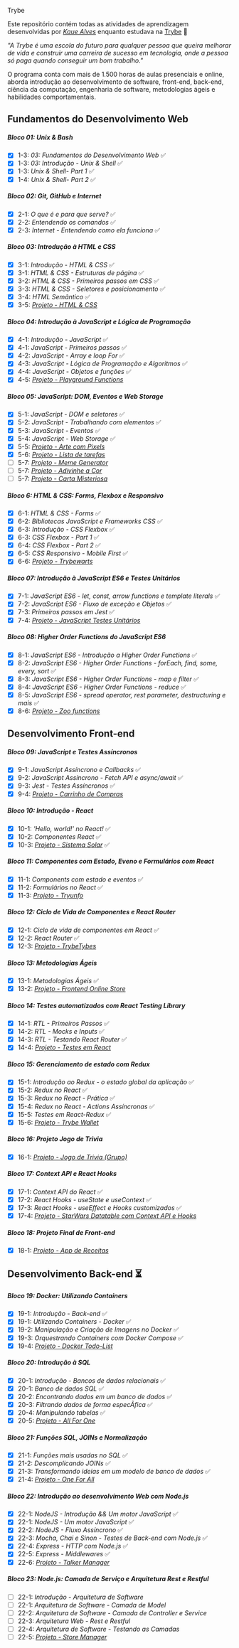 Trybe

Este repositório contém todas as atividades de aprendizagem desenvolvidas por _[Kaue Alves](https://www.linkedin.com/in/kaue-alvess/)_ enquanto estudava na [Trybe](https://www.betrybe.com/) :rocket:

_"A Trybe é uma escola do futuro para qualquer pessoa que queira melhorar de vida e construir uma carreira de sucesso em tecnologia, onde a pessoa só paga quando conseguir um bom trabalho."_

O programa conta com mais de 1.500 horas de aulas presenciais e online, aborda introdução ao desenvolvimento de software, front-end, back-end, ciência da computação, engenharia de software, metodologias ágeis e habilidades comportamentais.

## Fundamentos do Desenvolvimento Web

##### Bloco 01: Unix & Bash

- [x] 1-3: _03: Fundamentos do Desenvolvimento Web_ :white_check_mark:
- [x] 1-3: _03: Introdução - Unix & Shell_ :white_check_mark:
- [x] 1-3: _Unix & Shell- Part 1_ :white_check_mark:
- [x] 1-4: _Unix & Shell- Part 2_ :white_check_mark:

##### Bloco 02: Git, GitHub e Internet

- [x] 2-1: _O que é e para que serve?_ :white_check_mark:
- [x] 2-2: _Entendendo os comandos_ :white_check_mark:
- [x] 2-3: _Internet - Entendendo como ela funciona_ :white_check_mark:

##### Bloco 03: Introdução à HTML e CSS

- [x] 3-1: _Introdução - HTML & CSS_ :white_check_mark:
- [x] 3-1: _HTML & CSS - Estruturas de página_ :white_check_mark:
- [x] 3-2: _HTML & CSS - Primeiros passos em CSS_ :white_check_mark:
- [x] 3-3: _HTML & CSS - Seletores e posicionamento_ :white_check_mark:
- [x] 3-4: _HTML Semãntico_ :white_check_mark:
- [x] 3-5: _[Projeto - HTML & CSS](100%)_

##### Bloco 04: Introdução à JavaScript e Lógica de Programação

- [x] 4-1: _Introdução - JavaScript_ :white_check_mark:
- [x] 4-1: _JavaScript - Primeiros passos_ :white_check_mark:
- [x] 4-2: _JavaScript - Array e loop For_ :white_check_mark:
- [x] 4-3: _JavaScript - Lógica de Programação e Algoritmos_ :white_check_mark:
- [x] 4-4: _JavaScript - Objetos e funções_ :white_check_mark:
- [x] 4-5: _[Projeto - Playground Functions](100%)_

##### Bloco 05: JavaScript: DOM, Eventos e Web Storage

- [x] 5-1: _JavaScript - DOM e seletores_ :white_check_mark:
- [x] 5-2: _JavaScript - Trabalhando com elementos_ :white_check_mark:
- [x] 5-3: _JavaScript - Eventos_ :white_check_mark:
- [x] 5-4: _JavaScript - Web Storage_ :white_check_mark:
- [x] 5-5: _[Projeto - Arte com Pixels](100%)_
- [x] 5-6: _[Projeto - Lista de tarefas](100%)_
- [ ] 5-7: _[Projeto - Meme Generator]()_
- [ ] 5-7: _[Projeto - Adivinhe a Cor]()_
- [ ] 5-7: _[Projeto - Carta Misteriosa]()_

##### Bloco 6: HTML & CSS: Forms, Flexbox e Responsivo

- [x] 6-1: _HTML & CSS - Forms_ :white_check_mark:
- [x] 6-2: _Bibliotecas JavaScript e Frameworks CSS_ :white_check_mark:
- [x] 6-3: _Introdução - CSS Flexbox_ :white_check_mark:
- [x] 6-3: _CSS Flexbox - Part 1_ :white_check_mark:
- [x] 6-4: _CSS Flexbox - Part 2_ :white_check_mark:
- [x] 6-5: _CSS Responsivo - Mobile First_ :white_check_mark:
- [x] 6-6: _[Projeto - Trybewarts](100%)_

##### Bloco 07: Introdução à JavaScript ES6 e Testes Unitários

- [x] 7-1: _JavaScript ES6 - let, const, arrow functions e template literals_ :white_check_mark:
- [x] 7-2: _JavaScript ES6 - Fluxo de exceção e Objetos_ :white_check_mark:
- [x] 7-3: _Primeiros passos em Jest_ :white_check_mark:
- [x] 7-4: _[Projeto - JavaScript Testes Unitários](90%)_

##### Bloco 08: Higher Order Functions do JavaScript ES6

- [x] 8-1: _JavaScript ES6 - Introdução a Higher Order Functions_ :white_check_mark:
- [x] 8-2: _JavaScript ES6 - Higher Order Functions - forEach, find, some, every, sort_ :white_check_mark:
- [x] 8-3: _JavaScript ES6 - Higher Order Functions - map e filter_ :white_check_mark:
- [x] 8-4: _JavaScript ES6 - Higher Order Functions - reduce_ :white_check_mark:
- [x] 8-5: _JavaScript ES6 - spread operator, rest parameter, destructuring e mais_ :white_check_mark:
- [x] 8-6: _[Projeto - Zoo functions](80%)_

## Desenvolvimento Front-end

##### Bloco 09: JavaScript e Testes Assíncronos

- [x] 9-1: _JavaScript Assíncrono e Callbacks_ :white_check_mark:
- [x] 9-2: _JavaScript Assíncrono - Fetch API e async/await_ :white_check_mark:
- [x] 9-3: _Jest - Testes Assíncronos_ :white_check_mark:
- [x] 9-4: _[Projeto - Carrinho de Compras](100%)_

##### Bloco 10: Introdução - React

- [x] 10-1: _'Hello, world!' no React!_ :white_check_mark:
- [x] 10-2: _Componentes React_ :white_check_mark:
- [x] 10-3: _[Projeto - Sistema Solar](100%)_ :white_check_mark:

##### Bloco 11: Componentes com Estado, Eveno e Formulários com React

- [x] 11-1: _Components com estado e eventos_ :white_check_mark:
- [x] 11-2: _Formulários no React_ :white_check_mark:
- [x] 11-3: _[Projeto - Tryunfo](88%)_

##### Bloco 12: Ciclo de Vida de Componentes e React Router

- [x] 12-1: _Ciclo de vida de componentes em React_ :white_check_mark:
- [x] 12-2: _React Router_ :white_check_mark:
- [x] 12-3: _[Projeto - TrybeTybes](100%)_

##### Bloco 13: Metodologias Ágeis

- [x] 13-1: _Metodologias Ágeis_ :white_check_mark:
- [x] 13-2: _[Projeto - Frontend Online Store](91%)_

##### Bloco 14: Testes automatizados com React Testing Library

- [x] 14-1: _RTL - Primeiros Passos_ :white_check_mark:
- [x] 14-2: _RTL - Mocks e Inputs_ :white_check_mark:
- [x] 14-3: _RTL - Testando React Router_ :white_check_mark:
- [x] 14-4: _[Projeto - Testes em React](100%)_

##### Bloco 15: Gerenciamento de estado com Redux

- [x] 15-1: _Introdução ao Redux - o estado global da aplicação_ :white_check_mark:
- [x] 15-2: _Redux no React_ :white_check_mark:
- [x] 15-3: _Redux no React - Prática_ :white_check_mark:
- [x] 15-4: _Redux no React - Actions Assíncronas_ :white_check_mark:
- [x] 15-5: _Testes em React-Redux_ :white_check_mark:
- [x] 15-6: _[Projeto - Trybe Wallet](90%)_

##### Bloco 16: Projeto Jogo de Trivia

- [x] 16-1: _[Projeto - Jogo de Trivia (Grupo)](100%)_

##### Bloco 17: Context API e React Hooks

- [x] 17-1: _Context API do React_ :white_check_mark:
- [x] 17-2: _React Hooks - useState e useContext_ :white_check_mark:
- [x] 17-3: _React Hooks - useEffect e Hooks customizados_ :white_check_mark:
- [x] 17-4: _[Projeto - StarWars Datatable com Context API e Hooks](83%)_

##### Bloco 18: Projeto Final de Front-end

- [x] 18-1: _[Projeto - App de Receitas](100%)_

## Desenvolvimento Back-end :hourglass_flowing_sand:

##### Bloco 19: Docker: Utilizando Containers

- [x] 19-1: _Introdução - Back-end_ :white_check_mark:
- [x] 19-1: _Utilizando Containers - Docker_ :white_check_mark:
- [x] 19-2: _Manipulação e Criação de Imagens no Docker_ :white_check_mark:
- [x] 19-3: _Orquestrando Containers com Docker Compose_ :white_check_mark:
- [x] 19-4: _[Projeto - Docker Todo-List](100%)_

##### Bloco 20: Introdução à SQL

- [x] 20-1: _Introdução - Bancos de dados relacionais_ :white_check_mark:
- [x] 20-1: _Banco de dados SQL_ :white_check_mark:
- [x] 20-2: _Encontrando dados em um banco de dados_ :white_check_mark:
- [x] 20-3: _Filtrando dados de forma especÃ­fica_ :white_check_mark:
- [x] 20-4: _Manipulando tabelas_ :white_check_mark:
- [x] 20-5: _[Projeto - All For One](100%)_

##### Bloco 21: Funções SQL, JOINs e Normalização

- [x] 21-1: _Funções mais usadas no SQL_ :white_check_mark:
- [x] 21-2: _Descomplicando JOINs_ :white_check_mark:
- [x] 21-3: _Transformando ideias em um modelo de banco de dados_ :white_check_mark:
- [x] 21-4: _[Projeto - One For All](100%)_

##### Bloco 22: Introdução ao desenvolvimento Web com Node.js

- [x] 22-1: _NodeJS - Introdução && Um motor JavaScript_ :white_check_mark:
- [x] 22-1: _NodeJS - Um motor JavaScript_ :white_check_mark:
- [x] 22-2: _NodeJS - Fluxo Assíncrono_ :white_check_mark:
- [x] 22-3: _Mocha, Chai e Sinon - Testes de Back-end com Node.js_ :white_check_mark:
- [x] 22-4: _Express - HTTP com Node.js_ :white_check_mark:
- [x] 22-5: _Express - Middlewares_ :white_check_mark:
- [x] 22-6: _[Projeto - Talker Manager](100&)_

##### Bloco 23: Node.js: Camada de Serviço e Arquitetura Rest e Restful

- [ ] 22-1: _Introdução - Arquitetura de Software_
- [ ] 22-1: _Arquitetura de Software - Camada de Model_
- [ ] 22-2: _Arquitetura de Software - Camada de Controller e Service_
- [ ] 22-3: _Arquitetura Web - Rest e Restful_
- [ ] 22-4: _Arquitetura de Software - Testando as Camadas_
- [ ] 22-5: _[Projeto - Store Manager]()_

<!-- ##### Bloco 24: Updates

- [ ] 23-1: _Updates Simples_
- [ ] 23-2: _Updates Complexos - Arrays - Parte 1_
- [ ] 23-3: _Updates Complexos - Arrays - Parte 2_
- [ ] 23-4: _[Projeto - Commerce]()_ -->

<!-- ##### Bloco 25: Aggregation Framework

- [ ] 24-1: _Aggregation Framework - Part 1_
- [ ] 24-2: _Aggregation Framework - Part 2_
- [ ] 24-3: _[Projeto - Aggregations]()_ -->

<!-- ##### Bloco 26: Intro - NodeJS

- [ ] 25-1: _NodeJS - IntroduÃ§Ã£o_
- [ ] 25-2: _NodeJS - Fluxo AssÃ­ncrono_
- [ ] 25-3: _NodeJS - Arquitetura_
- [ ] 25-4: _[Projeto - A CLI of Ice and Fire]()_ -->

<!-- ##### Bloco 27: NodeJS

- [ ] 26-1: _Express: HTTP com Node.js_
- [ ] 26-2: _Arquitetura de Software - IntroduÃ§Ã£o ao MVC_
- [ ] 26-3: _[Projeto - Cookmaster]()_ -->

<!-- ##### Bloco 28: NodeJS

- [ ] 27-1: _Arquitetura de Software - Camada de ServiÃ§o_
- [ ] 27-2: _Arquitetura web - Rest e Restful_
- [ ] 27-3: _[Projeto - Store Manager]()_ -->

<!-- ##### Bloco 29: NodeJS

- [ ] 28-1: _NodeJS - JWT - (JSON Web Token)_
- [ ] 28-2: _NodeJS - Upload de arquivos com Multer_
- [ ] 28-3: _[Projeto - Cookmaster V2]()_ -->

<!-- ##### Bloco 30: IntroduÃ§Ã£o - Deploy

- [ ] 29-1: _Infraestrutura - Deploy com Heroku_
- [ ] 29-2: _Deploy - Gerenciadores de Processos_
- [ ] 29-3: _[Projeto - Stranger Things]()_ -->

<!-- ##### Bloco 31: Projeto

- [ ] 30-1: _[Projeto - Trybeer]()_ -->

<!-- ##### Bloco 32: Arquitetura de Software

- [ ] 31-1: _Arquitetura - PrincÃ­pios SOLID_
- [ ] 31-2: _ORM - Interface da aplicaÃ§Ã£o com o banco de dados_
- [ ] 31-3: _Arquitetura de Software - DDD_
- [ ] 31-4: _Boas prÃ¡ticas na escrita de testes_
- [ ] 31-3: _[Projeto - API de Blogs]()_ -->

<!-- ##### Bloco 33: Sockets

- [ ] 32-1: _Sockets - TCP/UDP & NET_
- [ ] 32-2: _Sockets - Socket.io_
- [ ] 32-3: _[Projeto - Webchat]()_ -->

<!-- ##### Bloco 34: Projeto

- [ ] 33-1: _[Projeto - Trybeer V2]()_ -->

<!-- ## Ciência da Computação

##### Bloco 35: IntroduÃ§Ã£o - CiÃªncia da ComputaÃ§Ã£o

- [ ] 34-1: _Arquitetura de Computadores_
- [ ] 34-2: _Arquitetura de redes_
- [ ] 34-3: _Redes de computadores, ferramentas e seguranÃ§a_
- [ ] 34-4: _[Projeto - Explorando os protocolos]()_ -->

<!-- ##### Bloco 36: Python

- [ ] 35-1: _Aprendendo Python_
- [ ] 35-2: _Testes e ExceÃ§Ãµes_
- [ ] 35-3: _Entrada e SaÃ­da de dados_
- [ ] 36-4: _Entrada e SaÃ­da de dados_
- [ ] 35-5: _[Projeto - Tech news]()_ -->

<!-- # [...]￼35-2: Arquitetura de redes -->


